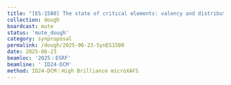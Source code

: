 ```yaml
---
title: "[ES-1580] The state of critical elements: valency and distribution of Ge in colloform sphalerite"
collection: dough
boardcast: mute
status: 'mute_dough'
category: synproposal
permalink: /dough/2025-06-23-SynES1580
date: 2025-06-23
beamloc: '2025｜ESRF'
beamline: ' ID24-DCM'
method: ID24-DCM｜High Brilliance microXAFS
---
```

